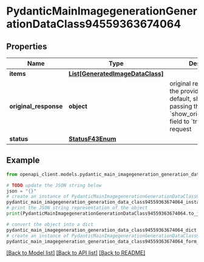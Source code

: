 # PydanticMainImagegenerationGenerationDataClass94559363674064


## Properties

Name | Type | Description | Notes
------------ | ------------- | ------------- | -------------
**items** | [**List[GeneratedImageDataClass]**](GeneratedImageDataClass.md) |  | [optional] 
**original_response** | **object** | original response sent by the provider, hidden by default, show it by passing the &#x60;show_original_response&#x60; field to &#x60;true&#x60; in your request | [optional] 
**status** | [**StatusF43Enum**](StatusF43Enum.md) |  | 

## Example

```python
from openapi_client.models.pydantic_main_imagegeneration_generation_data_class94559363674064 import PydanticMainImagegenerationGenerationDataClass94559363674064

# TODO update the JSON string below
json = "{}"
# create an instance of PydanticMainImagegenerationGenerationDataClass94559363674064 from a JSON string
pydantic_main_imagegeneration_generation_data_class94559363674064_instance = PydanticMainImagegenerationGenerationDataClass94559363674064.from_json(json)
# print the JSON string representation of the object
print(PydanticMainImagegenerationGenerationDataClass94559363674064.to_json())

# convert the object into a dict
pydantic_main_imagegeneration_generation_data_class94559363674064_dict = pydantic_main_imagegeneration_generation_data_class94559363674064_instance.to_dict()
# create an instance of PydanticMainImagegenerationGenerationDataClass94559363674064 from a dict
pydantic_main_imagegeneration_generation_data_class94559363674064_form_dict = pydantic_main_imagegeneration_generation_data_class94559363674064.from_dict(pydantic_main_imagegeneration_generation_data_class94559363674064_dict)
```
[[Back to Model list]](../README.md#documentation-for-models) [[Back to API list]](../README.md#documentation-for-api-endpoints) [[Back to README]](../README.md)


